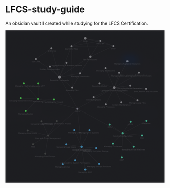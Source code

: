 LFCS-study-guide
================

An obsidian vault I created while studying for the LFCS Certification.

![mindmap](images/mindmap.png)

